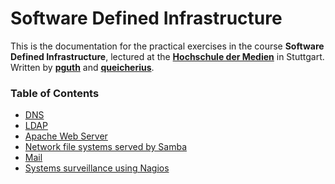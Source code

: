 # Software Defined Infrastructure

This is the documentation for the practical exercises in the course **Software Defined Infrastructure**, lectured at the **[Hochschule der Medien](https://www.hdm-stuttgart.de/)** in Stuttgart.
Written by **[pguth](https://github.com/pguth)** and **[queicherius](https://github.com/queicherius)**.

### Table of Contents

- [DNS](./docs/1-dns.md)
- [LDAP](./docs/2-ldap.md)
- [Apache Web Server](./docs/3-apache.md)
- [Network file systems served by Samba](./docs/4-samba.md)
- [Mail](./docs/5-mail.md)
- [Systems surveillance using Nagios](./docs/6-nagios.md)


